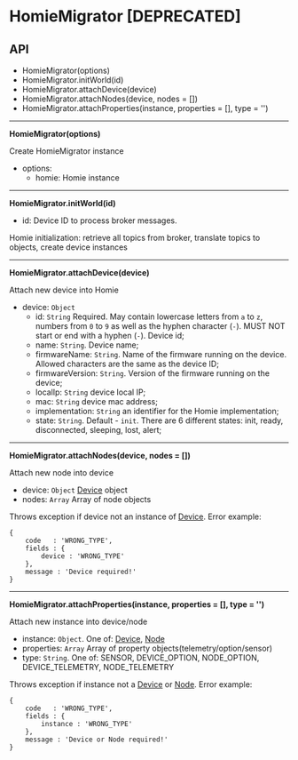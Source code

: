 # HomieMigrator [DEPRECATED]

## API

- HomieMigrator(options)
- HomieMigrator.initWorld(id)
- HomieMigrator.attachDevice(device)
- HomieMigrator.attachNodes(device, nodes = [])
- HomieMigrator.attachProperties(instance, properties = [], type = '')

***

**HomieMigrator(options)**

Create HomieMigrator instance

- options:
    - homie: Homie instance

***

**HomieMigrator.initWorld(id)**

- id: Device ID to process broker messages.

Homie initialization: retrieve all topics from broker, translate topics to objects, create device instances

***

**HomieMigrator.attachDevice(device)**

Attach new device into Homie

- device: `Object`
    - id: `String` Required. May contain lowercase letters from `a` to `z`, numbers from `0` to `9` as well as the hyphen character (`-`). MUST NOT start or end with a hyphen (`-`). Device id;
    - name: `String`. Device name;
    - firmwareName: `String`. Name of the firmware running on the device. Allowed characters are the same as the device ID;
    - firmwareVersion: `String`. Version of the firmware running on the device;
    - localIp: `String` device local IP;
    - mac: `String` device mac address;
    - implementation: `String` an identifier for the Homie implementation;
    - state: `String`. Default - `init`. There are 6 different states: init, ready, disconnected, sleeping, lost, alert;

***

**HomieMigrator.attachNodes(device, nodes = [])**

Attach new node into device

- device: `Object` [Device](../../Device/README.md) object
- nodes: `Array` Array of node objects

Throws exception if device not an instance of [Device](../../Device/README.md). Error example:
```
{
    code   : 'WRONG_TYPE',
    fields : {
        device : 'WRONG_TYPE'
    },
    message : 'Device required!'
}
```

***

**HomieMigrator.attachProperties(instance, properties = [], type = '')**

Attach new instance into device/node

- instance: `Object`. One of: [Device](../../Device/README.md), [Node](../../Node/README.md)
- properties: `Array` Array of property objects(telemetry/option/sensor)
- type: `String`. One of: SENSOR, DEVICE_OPTION, NODE_OPTION, DEVICE_TELEMETRY, NODE_TELEMETRY

Throws exception if instance not a [Device](../../Device/README.md) or [Node](../../Node/README.md). Error example:
```
{
    code   : 'WRONG_TYPE',
    fields : {
        instance : 'WRONG_TYPE'
    },
    message : 'Device or Node required!'
}
```
